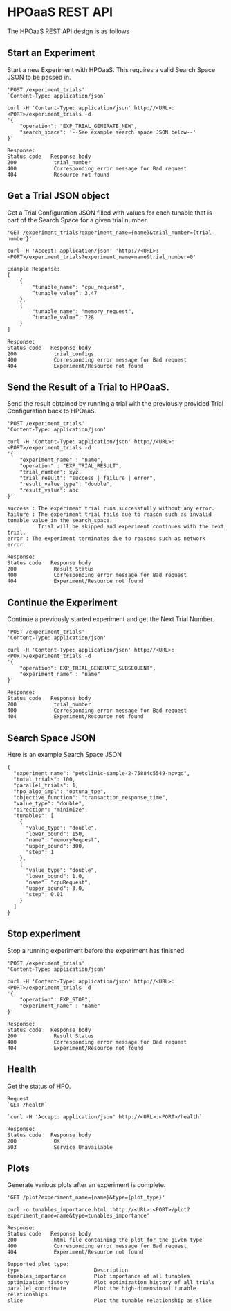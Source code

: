 # HPOaaS REST API
The HPOaaS REST API design is as follows

##  Start an Experiment
Start a new Experiment with HPOaaS. This requires a valid Search Space JSON to be passed in.

```
'POST /experiment_trials'
`Content-Type: application/json`

curl -H 'Content-Type: application/json' http://<URL>:<PORT>/experiment_trials -d 
'{
    "operation": "EXP_TRIAL_GENERATE_NEW",
    "search_space": '--See example search space JSON below--'
}'

Response:
Status code   Response body
200            trial_number
400            Corresponding error message for Bad request
404            Resource not found    
```

## Get a Trial JSON object
Get a Trial Configuration JSON filled with values for each tunable that is part of the Search Space for a given trial number.
```
'GET /experiment_trials?experiment_name={name}&trial_number={trial-number}'

curl -H 'Accept: application/json' 'http://<URL>:<PORT>/experiment_trials?experiment_name=name&trial_number=0'

Example Response:
[
    {
        "tunable_name": "cpu_request",
        “tunable_value”: 3.47
    },
    {
        "tunable_name": "memory_request",
        “tunable_value”: 728
    }
]

Response:
Status code   Response body
200            trial_configs
400            Corresponding error message for Bad request
404            Experiment/Resource not found   
```
## Send the Result of a Trial to HPOaaS.
Send the result obtained by running a trial with the previously provided Trial Configuration back to HPOaaS.

```
'POST /experiment_trials'
'Content-Type: application/json'

curl -H 'Content-Type: application/json' http://<URL>:<PORT>/experiment_trials -d 
‘{
    "experiment_name" : "name",
    "operation" : "EXP_TRIAL_RESULT",
    "trial_number": xyz,
    "trial_result": "success | failure | error",
    "result_value_type": "double",
    "result_value": abc
}’

success : The experiment trial runs successfully without any error.
failure : The experiment trial fails due to reason such as invalid tunable value in the search_space. 
          Trial will be skipped and experiment continues with the next trial. 
error : The experiment terminates due to reasons such as network error. 
   
Response:
Status code   Response body
200            Result Status
400            Corresponding error message for Bad request
404            Experiment/Resource not found 
```

## Continue the Experiment
Continue a previously started experiment and get the Next Trial Number.

```
'POST /experiment_trials'
'Content-Type: application/json'

curl -H 'Content-Type: application/json' http://<URL>:<PORT>/experiment_trials -d 
'{
    "operation": EXP_TRIAL_GENERATE_SUBSEQUENT",
    "experiment_name" : "name"
}'

Response:
Status code   Response body
200            trial_number
400            Corresponding error message for Bad request
404            Experiment/Resource not found
```

## Search Space JSON
Here is an example Search Space JSON
```
{
  "experiment_name": "petclinic-sample-2-75884c5549-npvgd",
  "total_trials": 100,
  "parallel_trials": 1,
  "hpo_algo_impl": "optuna_tpe",
  "objective_function": "transaction_response_time",
  "value_type": "double",
  "direction": "minimize",
  "tunables": [
    {
      "value_type": "double",
      "lower_bound": 150,
      "name": "memoryRequest",
      "upper_bound": 300,
      "step": 1
    },
    {
      "value_type": "double",
      "lower_bound": 1.0,
      "name": "cpuRequest",
      "upper_bound": 3.0,
      "step": 0.01
    }
  ]
}
```

## Stop experiment
Stop a running experiment before the experiment has finished

```
'POST /experiment_trials'
'Content-Type: application/json'

curl -H 'Content-Type: application/json' http://<URL>:<PORT>/experiment_trials -d 
'{
    "operation": EXP_STOP",
    "experiment_name" : "name"
}'

Response:
Status code   Response body
200            Result Status
400            Corresponding error message for Bad request
404            Experiment/Resource not found 
```

##  Health
Get the status of HPO.

```
Request
`GET /health`

`curl -H 'Accept: application/json' http://<URL>:<PORT>/health`

Response:
Status code   Response body
200            OK
503            Service Unavailable
```

## Plots
Generate various plots after an experiment is complete.
```
'GET /plot?experiment_name={name}&type={plot_type}'

curl -o tunables_importance.html 'http://<URL>:<PORT>/plot?experiment_name=name&type=tunables_importance'

Response:
Status code   Response body
200            html file containing the plot for the given type
400            Corresponding error message for Bad request
404            Experiment/Resource not found   

Supported plot type:
type                        Description
tunables_importance         Plot importance of all tunables
optimization_history        Plot optimization history of all trials
parallel_coordinate         Plot the high-dimensional tunable relationships
slice                       Plot the tunable relationship as slice
```
